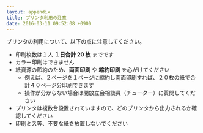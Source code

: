 ```yaml
---
layout: appendix
title: プリンタ利用の注意
date: 2016-03-11 09:52:08 +0900
---
```


プリンタの利用について、以下の点に注意してください。

- 印刷枚数は１人 **１日合計 20 枚** までです
- カラー印刷はできません
- 紙資源の節約のため、**両面印刷** や **縮約印刷** を心がけてください
    - 例えば、２ページを１ページに縮約し両面印刷すれば、２０枚の紙で合計４０ページ分印刷できます
    - 操作が分からない場合は開放立会相談員（チューター）に質問してください
- プリンタは複数台設置されていますので、どのプリンタから出力されるか確認してください
- 印刷ミス等、不要な紙を放置しないでください
